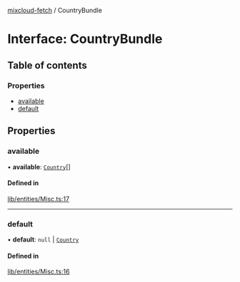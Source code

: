 [mixcloud-fetch](../README.md) / CountryBundle

# Interface: CountryBundle

## Table of contents

### Properties

- [available](CountryBundle.md#available)
- [default](CountryBundle.md#default)

## Properties

### available

• **available**: [`Country`](Country.md)[]

#### Defined in

[lib/entities/Misc.ts:17](https://github.com/patrickkfkan/mixcloud-fetch/blob/a2692f0/src/lib/entities/Misc.ts#L17)

___

### default

• **default**: ``null`` \| [`Country`](Country.md)

#### Defined in

[lib/entities/Misc.ts:16](https://github.com/patrickkfkan/mixcloud-fetch/blob/a2692f0/src/lib/entities/Misc.ts#L16)
